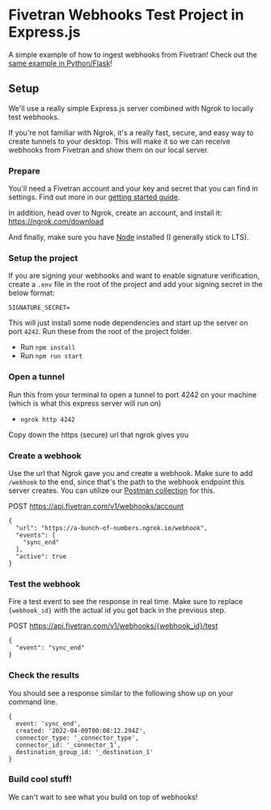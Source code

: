 # Fivetran Webhooks Test Project in Express.js
A simple example of how to ingest webhooks from Fivetran! Check out the [same example in Python/Flask](https://github.com/fivetran-jimmyhooker/fivetran-webhook-example-python-flask)!

## Setup
We'll use a really simple Express.js server combined with Ngrok to locally test webhooks. 

If you're not familiar with Ngrok, it's a really fast, secure, and easy way to create tunnels to your desktop. This will make it so we can receive webhooks from Fivetran and show them on our local server.

### Prepare
You'll need a Fivetran account and your key and secret that you can find in settings. Find out more in our [getting started guide](https://fivetran.com/docs/rest-api/getting-started).

In addition, head over to Ngrok, create an account, and install it: https://ngrok.com/download

And finally, make sure you have [Node](https://nodejs.org/en/) installed (I generally stick to LTS). 

### Setup the project
If you are signing your webhooks and want to enable signature verification, create a `.env` file in the root of the project and add your signing secret in the below format:
```
SIGNATURE_SECRET=
```

This will just install some node dependencies and start up the server on port `4242`. Run these from the root of the project folder. 
- Run `npm install`
- Run `npm run start`

### Open a tunnel
Run this from your terminal to open a tunnel to port 4242 on your machine (which is what this express server will run on)
- `ngrok http 4242`

Copy down the https (secure) url that ngrok gives you

### Create a webhook
Use the url that Ngrok gave you and create a webhook. Make sure to add `/webhook` to the end, since that's the path to the webhook endpoint this server creates. You can utilize our [Postman collection](https://fivetran.com/docs/rest-api/api-tools#fivetranpostmancollection) for this.

POST https://api.fivetran.com/v1/webhooks/account
```
{
  "url": "https://a-bunch-of-numbers.ngrok.io/webhook",
  "events": [
    "sync_end"
  ],
  "active": true
}
```
### Test the webhook
Fire a test event to see the response in real time. Make sure to replace `{webhook_id}` with the actual id you got back in the previous step. 

POST https://api.fivetran.com/v1/webhooks/{webhook_id}/test
```
{
  "event": "sync_end"
}
```
### Check the results
You should see a response similar to the following show up on your command line.
```
{
  event: 'sync_end',
  created: '2022-04-09T00:08:12.294Z',
  connector_type: '_connector_type',
  connector_id: '_connector_1',
  destination_group_id: '_destination_1'
}
```

### Build cool stuff!
We can't wait to see what you build on top of webhooks!
